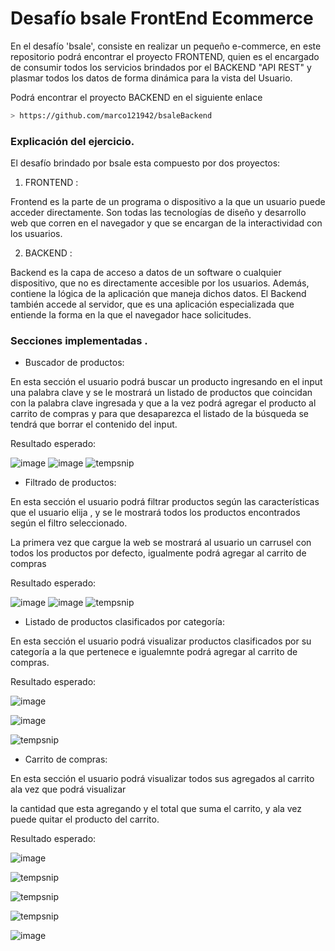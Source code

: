 # Desafío bsale FrontEnd Ecommerce

En el desafío 'bsale', consiste en realizar un pequeño e-commerce, en este repositorio podrá encontrar el proyecto FRONTEND, quien es el encargado de 
consumir todos los servicios brindados por el BACKEND "API REST" y plasmar todos los datos de forma dinámica para la vista del Usuario.

Podrá encontrar el proyecto BACKEND en el siguiente enlace

```sh
> https://github.com/marco121942/bsaleBackend
```

### Explicación del ejercicio.

El desafío brindado por bsale esta compuesto por dos proyectos:

1. FRONTEND : 

Frontend es la parte de un programa o dispositivo a la que un usuario puede acceder directamente. 
Son todas las tecnologías de diseño y desarrollo web que corren en el navegador y que se encargan de la interactividad con los usuarios.

2. BACKEND :

Backend es la capa de acceso a datos de un software o cualquier dispositivo, que no es directamente accesible por los usuarios. 
Además, contiene la lógica de la aplicación que maneja dichos datos. El Backend también accede al servidor, que es una aplicación 
especializada que entiende la forma en la que el navegador hace solicitudes.

### Secciones implementadas .

- Buscador de productos:

En esta sección el usuario podrá buscar un producto ingresando en el input una palabra clave y se le mostrará un listado de productos
que coincidan con la palabra clave ingresada y que a la vez podrá agregar el producto al carrito de compras y para que desaparezca el listado
de la búsqueda se tendrá que borrar el contenido del input.

Resultado esperado:

![image](https://user-images.githubusercontent.com/42647311/201567916-05aa3838-340d-4e35-a95f-d2b8338f2381.png)
![image](https://user-images.githubusercontent.com/42647311/201568000-8455fd0a-abfa-4a70-bdcc-546270374351.png)
![tempsnip](https://user-images.githubusercontent.com/42647311/201568223-040d9b85-71f3-4c1b-b340-590411b9156a.png)

- Filtrado de productos:

En esta sección el usuario podrá filtrar productos según las características que el usuario elija , y se le mostrará todos los productos encontrados según el filtro
seleccionado.

La primera vez que cargue la web se mostrará al usuario un carrusel con todos los productos por defecto, igualmente podrá agregar al carrito
de compras


Resultado esperado:

![image](https://user-images.githubusercontent.com/42647311/201568971-506e97af-7fa8-45ed-8fb2-cfd97490e4fb.png)
![image](https://user-images.githubusercontent.com/42647311/201569043-430968bc-a97b-40ad-aa0a-c75eab6e17cd.png)
![tempsnip](https://user-images.githubusercontent.com/42647311/201569135-7a4b3e6b-d790-4621-8eda-f6afd200c7be.png)

- Listado de productos clasificados por categoría:

En esta sección el usuario podrá visualizar productos clasificados por su categoría a la que pertenece e igualemnte podrá agregar al carrito de compras.


Resultado esperado:

![image](https://user-images.githubusercontent.com/42647311/201570116-d18677e7-a71a-4c47-bbca-c532c9dff977.png)

![image](https://user-images.githubusercontent.com/42647311/201570196-8faaccef-1bf9-4366-b841-90315b902893.png)

![tempsnip](https://user-images.githubusercontent.com/42647311/201570313-89e3e708-b459-418f-9d0f-75b78d6214dc.png)

- Carrito de compras:

En esta sección el usuario podrá visualizar todos sus agregados al carrito ala vez que podrá visualizar

la cantidad que esta agregando y el total que suma el carrito, y ala vez puede quitar el producto del carrito.

Resultado esperado:

![image](https://user-images.githubusercontent.com/42647311/201570839-86f763c3-a556-4258-afea-fa6af8ef3227.png)

![tempsnip](https://user-images.githubusercontent.com/42647311/201571211-81d5397a-658b-410b-bbf4-a3cd537d90e5.png)

![tempsnip](https://user-images.githubusercontent.com/42647311/201571870-29c30a7d-13c3-47fe-8428-3be1b4e7cbe5.png)

![tempsnip](https://user-images.githubusercontent.com/42647311/201572004-a0d651d1-2f31-4e3d-ab57-78193533d73b.png)

![image](https://user-images.githubusercontent.com/42647311/201572060-cdc9e9c0-17b4-4e3b-98b5-ec2d54597205.png)




